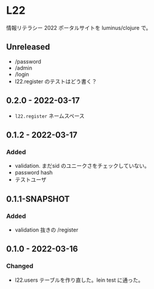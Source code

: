 # L22

情報リテラシー 2022 ポータルサイトを luminus/clojure で。

## Unreleased
- /password
- /admin
- /login
- l22.register のテストはどう書く？

## 0.2.0 - 2022-03-17
- `l22.register` ネームスペース

## 0.1.2 - 2022-03-17
### Added
- validation. まだsid のユニークさをチェックしていない。
- password hash
- テストユーザ

## 0.1.1-SNAPSHOT
### Added
- validation 抜きの /register


## 0.1.0 - 2022-03-16
### Changed
- l22.users テーブルを作り直した。lein test に通った。
